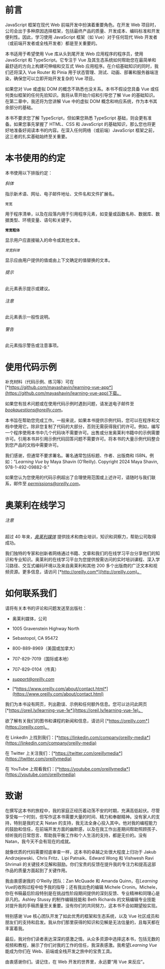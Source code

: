 # 前言

JavaScript 框架在现代 Web 前端开发中扮演着重要角色。在开发 Web 项目时，公司会出于多种原因选择框架，包括最终产品的质量、开发成本、编码标准和开发便利性。因此，学习使用 JavaScript 框架（如 Vue）对于任何现代 Web 开发者（或前端开发者或全栈开发者）都是至关重要的。

本书适用于希望使用 Vue 库从头到尾开发 Web 应用程序的程序员，使用 JavaScript 和 TypeScript。它专注于 Vue 及其生态系统如何帮助您在最简单和最舒适的方向上构建可伸缩和交互式 Web 应用程序。在介绍基础知识的同时，我们还将深入 Vue Router 和 Pinia 用于状态管理、测试、动画、部署和服务器端渲染，确保您可以立即开始开发复杂的 Vue 项目。

如果您对 Vue 或虚拟 DOM 的概念不熟悉也没关系。本书不假设您具备 Vue 或任何类似框架的任何先验知识。我将从零开始介绍和引导您了解 Vue 的基础知识。在第二章中，我还将为您讲解 Vue 中的虚拟 DOM 概念和响应系统，作为本书其余部分的基础。

本书不要求您了解 TypeScript，但如果您熟悉 TypeScript 基础，则会更有准备。如果您事先掌握了 HTML、CSS 和 JavaScript 的基础知识，那么您也将更好地准备好阅读本书的内容。在深入任何网络（或前端）JavaScript 框架之前，这三者的扎实基础始终至关重要。

# 本书使用的约定

本书使用以下排版约定：

*斜体*

指示新术语、网址、电子邮件地址、文件名和文件扩展名。

`常宽`

用于程序清单，以及在段落内用于引用程序元素，如变量或函数名称、数据库、数据类型、环境变量、语句和关键字。

**`常宽粗体`**

显示用户应直接输入的命令或其他文本。

*`常宽斜体`*

显示应由用户提供的值或由上下文确定的值替换的文本。

###### 提示

此元素表示提示或建议。

###### 注意

此元素表示一般性说明。

###### 警告

此元素指示警告或注意事项。

# 使用代码示例

补充材料（代码示例、练习等）可在[*https://github.com/mayashavin/learning-vue-app*](https://github.com/mayashavin/learning-vue-app)下载。

如果您有技术问题或在使用代码示例时遇到问题，请发送电子邮件至*bookquestions@oreilly.com*。

本书旨在帮助您完成工作。一般来说，如果本书提供示例代码，您可以在程序和文档中使用它。除非您复制了代码的大部分，否则无需获得我们的许可。例如，编写一个程序使用本书中几个代码块不需要许可。出售或分发奥莱利书籍中的示例需要许可。引用本书并引用示例代码回答问题不需要许可。将本书的大量示例代码整合到您产品的文档中需要许可。

我们感谢，但通常不要求署名。署名通常包括标题、作者、出版商和 ISBN。例如：“*Learning Vue* by Maya Shavin (O’Reilly). Copyright 2024 Maya Shavin, 978-1-492-09882-9.”

如果您认为您使用的代码示例超出了合理使用范围或上述许可，请随时与我们联系，邮件至 *permissions@oreilly.com*。

# 奥莱利在线学习

###### 注意

超过 40 年来，[*奥莱利媒体*](http://oreilly.com) 提供技术和商业培训，知识和洞察力，帮助公司取得成功。

我们独特的专家和创新者网络通过书籍、文章和我们的在线学习平台分享他们的知识和专业知识。奥莱利的在线学习平台为您提供按需访问的实时培训课程、深入学习路径、交互式编码环境以及来自奥莱利和其他 200 多个出版商的广泛文本和视频资源。更多信息，请访问 [*http://oreilly.com*](http://oreilly.com)。

# 如何联系我们

请将有关本书的评论和问题发送至出版社：

+   奥莱利媒体，公司

+   1005 Gravenstein Highway North

+   Sebastopol, CA 95472

+   800-889-8969（美国或加拿大）

+   707-829-7019（国际或本地）

+   707-829-0104（传真）

+   *support@oreilly.com*

+   [*https://www.oreilly.com/about/contact.html*](https://www.oreilly.com/about/contact.html)

我们为本书设有网页，列出勘误、示例和任何额外信息。您可以访问此网页 [*https://oreil.ly/learning-vue-1e*](https://oreil.ly/learning-vue-1e)。

欲了解有关我们的图书和课程的新闻和信息，请访问 [*https://oreilly.com*](https://oreilly.com)。

在 LinkedIn 上找到我们：[*https://linkedin.com/company/oreilly-media*](https://linkedin.com/company/oreilly-media)

在 Twitter 上关注我们：[*https://twitter.com/oreillymedia*](https://twitter.com/oreillymedia)

在 YouTube 上观看我们：[*https://youtube.com/oreillymedia*](https://youtube.com/oreillymedia)

# 致谢

在撰写这本书的旅程中，我的家庭正经历着动荡不安的时期，充满高低起伏。尽管享受每一个时刻，但写作这本书需要大量的时间、精力和奉献精神。没有家人的支持，特别是我的丈夫 Natan 的支持，我无法全身心投入其中。他对我的编程能力的鼓励和信任，在前端开发方面的幽默感，以及在我工作出差期间帮助照顾孩子、倾听我的日常怨言、帮助我平衡工作和个人生活的支持，都是无价的。没有 Natan，我今天不会有现在的成就。

就像优质的代码需要彻底审查一样，这本书的卓越之处很大程度上归功于 Jakub Andrzejewski、Chris Fritz、Lipi Patnaik、Edward Wong 和 Vishwesh Ravi Shrimali 的关键技术见解和鼓励。你们宝贵的反馈在提升我的专注力和提高这部作品的质量方面起到了关键作用。

我由衷感谢我的 O'Reilly 团队：Zan McQuade 和 Amanda Quinn，在*Learning Vue*的收购过程中给予我的指导；还有我出色的编辑 Michele Cronin。Michele，你在书稿最后阶段特别是在挑战性阶段期间提供的深刻反馈、专业精神和同理心是非凡的。Ashley Stussy 的制作编辑技能和 Beth Richards 的文稿编辑专业技能对提升我的手稿质量至关重要。没有你们的共同努力，这本书不会如期望般实现。

特别感谢 Vue 核心团队开发了如此优秀的框架和生态系统，以及 Vue 社区成员和朋友们的支持和启发。我从你们那里获得的知识和见解是无法估量的，且每天都在丰富着我。

最后，我对你们读者表达深深的感激之情。从众多资源中选择这本书，包括无数的视频和教程，展示了你们对我的工作的信任，我深表感激。我希望*Learning Vue*能成为你们在 Web、前端或全栈开发之旅中的宝贵工具。

由衷感谢你们。请记住，在 Web 开发的世界里，永远要“用 Vue 来反应”。
